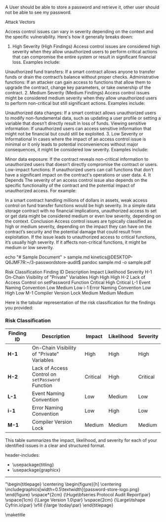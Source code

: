 A User should be able to store a password and retrieve it, other user should not be able to see my password.

Attack Vectors

Access control issues can vary in severity depending on the context and the specific vulnerability. Here's how it generally breaks down:

1. High Severity (High Findings)
   Access control issues are considered high severity when they allow unauthorized users to perform critical actions that can compromise the entire system or result in significant financial loss. Examples include:

Unauthorized fund transfers: If a smart contract allows anyone to transfer funds or drain the contract’s balance without proper checks.
Administrative functions: If an attacker can gain access to functions that allow them to upgrade the contract, change key parameters, or take ownership of the contract. 2. Medium Severity (Medium Findings)
Access control issues might be considered medium severity when they allow unauthorized users to perform non-critical but still significant actions. Examples include:

Unauthorized data changes: If a smart contract allows unauthorized users to modify non-fundamental data, such as updating a user profile or setting a variable that doesn’t directly result in loss of funds.
Viewing sensitive information: If unauthorized users can access sensitive information that might not be financial but could still be exploited. 3. Low Severity or Informational
In cases where the impact of an access control issue is minimal or it only leads to potential inconveniences without major consequences, it might be considered low severity. Examples include:

Minor data exposure: If the contract reveals non-critical information to unauthorized users that doesn’t directly compromise the contract or users.
Low-impact functions: If unauthorized users can call functions that don’t have a significant impact on the contract's operations or user data. 4. It Depends
The severity of an access control issue also depends on the specific functionality of the contract and the potential impact of unauthorized access. For example:

In a smart contract handling millions of dollars in assets, weak access control on fund transfer functions would be high severity.
In a simple data storage contract with no financial implications, unauthorized access to set or get data might be considered medium or even low severity, depending on the context.
Conclusion
Access control issues are typically classified as high or medium severity, depending on the impact they can have on the contract’s security and the potential damage that could result from exploitation. If the issue leads to unauthorized access to critical functions, it’s usually high severity. If it affects non-critical functions, it might be medium or low severity.

echo "# Sample Document" > sample.md
kinetics@DESKTOP-Q6JMF7R:~/3-passwordstore-audit$ pandoc sample.md -o sample.pdf

Risk Classification
Finding ID Description Impact Likelihood Severity
H-1 On-Chain Visibility of "Private" Variables High High High
H-2 Lack of Access Control on setPassword Function Critical High Critical
L-1 Event Naming Convention Low Medium Low
i-1 Error Naming Convention Low High Low
M-1 Compiler Version Lock Medium Medium Medium

Here is the tabular representation of the risk classification for the findings you provided:

### Risk Classification

| Finding ID | Description                                      | Impact   | Likelihood | Severity |
| ---------- | ------------------------------------------------ | -------- | ---------- | -------- |
| **H-1**    | On-Chain Visibility of "Private" Variables       | High     | High       | High     |
| **H-2**    | Lack of Access Control on `setPassword` Function | Critical | High       | Critical |
| **L-1**    | Event Naming Convention                          | Low      | Medium     | Low      |
| **i-1**    | Error Naming Convention                          | Low      | High       | Low      |
| **M-1**    | Compiler Version Lock                            | Medium   | Medium     | Medium   |

This table summarizes the impact, likelihood, and severity for each of your identified issues in a clear and structured format.

header-includes:

- \usepackage{titling}
- \usepackage{graphicx}

---

"\begin{titlepage} \centering \begin{figure}[h] \centering \includegraphics[width=0.5\textwidth]{password-store-logo.png} \end{figure} \vspace\*{2cm} {\Huge\bfseries Protocol Audit Report\par} \vspace{1cm} {\Large Version 1.0\par} \vspace{2cm} {\Large\itshape Cyfrin.io\par} \vfill {\large \today\par} \end{titlepage}

\maketitle
